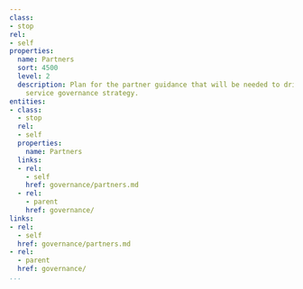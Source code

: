 ```yaml
---
class:
- stop
rel:
- self
properties:
  name: Partners
  sort: 4500
  level: 2
  description: Plan for the partner guidance that will be needed to drive a wider
    service governance strategy.
entities:
- class:
  - stop
  rel:
  - self
  properties:
    name: Partners
  links:
  - rel:
    - self
    href: governance/partners.md
  - rel:
    - parent
    href: governance/
links:
- rel:
  - self
  href: governance/partners.md
- rel:
  - parent
  href: governance/
...
```

